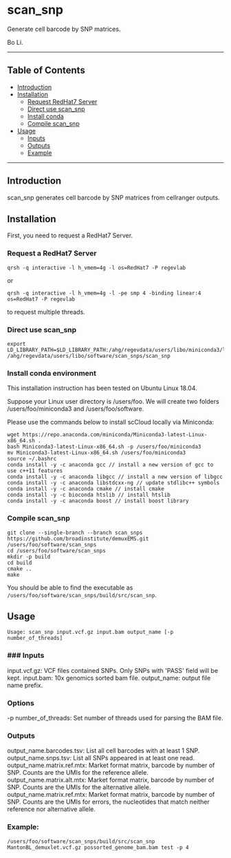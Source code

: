 # scan_snp

Generate cell barcode by SNP matrices.

Bo Li.

* * *

Table of Contents
-----------------

* [Introduction](#introduction)
* [Installation](#install)
	* [Request RedHat7 Server](#server)
	* [Direct use scan_snp](#direct)
	* [Install conda](#conda)
	* [Compile scan_snp](#compile)
* [Usage](#usage)
	* [Inputs](#inputs)
	* [Outputs](#outputs)
	* [Example](#example)

* * *

## <a name="introduction"></a> Introduction

scan_snp generates cell barcode by SNP matrices from cellranger outputs.

## <a name="install"></a> Installation

First, you need to request a RedHat7 Server.

### <a name="server"></a> Request a RedHat7 Server

```
qrsh -q interactive -l h_vmem=4g -l os=RedHat7 -P regevlab
```

or 

```
qrsh -q interactive -l h_vmem=4g -l -pe smp 4 -binding linear:4 os=RedHat7 -P regevlab 
```

to request multiple threads.

### <a name="direct"></a> Direct use scan_snp

```
export LD_LIBRARY_PATH=$LD_LIBRARY_PATH:/ahg/regevdata/users/libo/miniconda3/lib
/ahg/regevdata/users/libo/software/scan_snps/scan_snp
```

### <a name="conda"></a> Install conda environment

This installation instruction has been tested on Ubuntu Linux 18.04.

Suppose your Linux user directory is /users/foo. We will create two folders /users/foo/miniconda3 and /users/foo/software.

Please use the commands below to install scCloud locally via Miniconda:

```
wget https://repo.anaconda.com/miniconda/Miniconda3-latest-Linux-x86_64.sh .
bash Miniconda3-latest-Linux-x86_64.sh -p /users/foo/miniconda3
mv Miniconda3-latest-Linux-x86_64.sh /users/foo/miniconda3
source ~/.bashrc
conda install -y -c anaconda gcc // install a new version of gcc to use c++11 features 
conda install -y -c anaconda libgcc // install a new version of libgcc
conda install -y -c anaconda libstdcxx-ng // update stdlibc++ symbols
conda install -y -c anaconda cmake // install cmake
conda install -y -c bioconda htslib // install htslib
conda install -y -c anaconda boost // install boost library
```

### <a name="compile"></a> Compile scan_snp

```
git clone --single-branch --branch scan_snps https://github.com/broadinstitute/demuxEMS.git /users/foo/software/scan_snps
cd /users/foo/software/scan_snps
mkdir -p build
cd build
cmake ..
make
```

You should be able to find the executable as ``/users/foo/software/scan_snps/build/src/scan_snp``.

## <a name="usage"></a> Usage

```
Usage: scan_snp input.vcf.gz input.bam output_name [-p number_of_threads]
```

### ### <a name="inputs"></a> Inputs

input.vcf.gz: VCF files contained SNPs. Only SNPs with 'PASS' field will be kept.
input.bam: 10x genomics sorted bam file.
output_name: output file name prefix. 

### Options

-p number_of_threads:     Set number of threads used for parsing the BAM file.

### <a name="outputs"></a> Outputs

output_name.barcodes.tsv:      List all cell barcodes with at least 1 SNP.
output_name.snps.tsv:          List all SNPs appeared in at least one read.
output_name.matrix.ref.mtx:    Market format matrix, barcode by number of SNP. Counts are the UMIs for the reference allele.
output_name.matrix.alt.mtx:    Market format matrix, barcode by number of SNP. Counts are the UMIs for the alternative allele.
output_name.matrix.ref.mtx:    Market format matrix, barcode by number of SNP. Counts are the UMIs for errors, the nucleotides that match neither reference nor alternative allele.

### <a name="example"></a> Example:

```
/users/foo/software/scan_snps/build/src/scan_snp MantonBL_demuxlet.vcf.gz possorted_genome_bam.bam test -p 4
```
